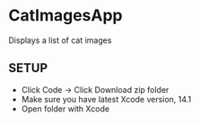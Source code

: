 # CatImagesApp
Displays a list of cat images

## SETUP
- Click Code -> Click Download zip folder
- Make sure you have latest Xcode version, 14.1
- Open folder with Xcode
